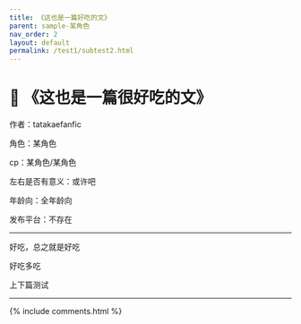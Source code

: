 ```yaml
---
title: 《这也是一篇好吃的文》
parent: sample-某角色
nav_order: 2
layout: default
permalink: /test1/subtest2.html
---
```

# 📄 《这也是一篇很好吃的文》

作者：tatakaefanfic

角色：某角色

cp：某角色/某角色

左右是否有意义：或许吧

年龄向：全年龄向

发布平台：不存在

---

好吃，总之就是好吃

好吃多吃

上下篇测试
<div id="prev-next-box"></div>
<script src="/assets/js/prev-next.js"></script>


---
{% include comments.html %}
